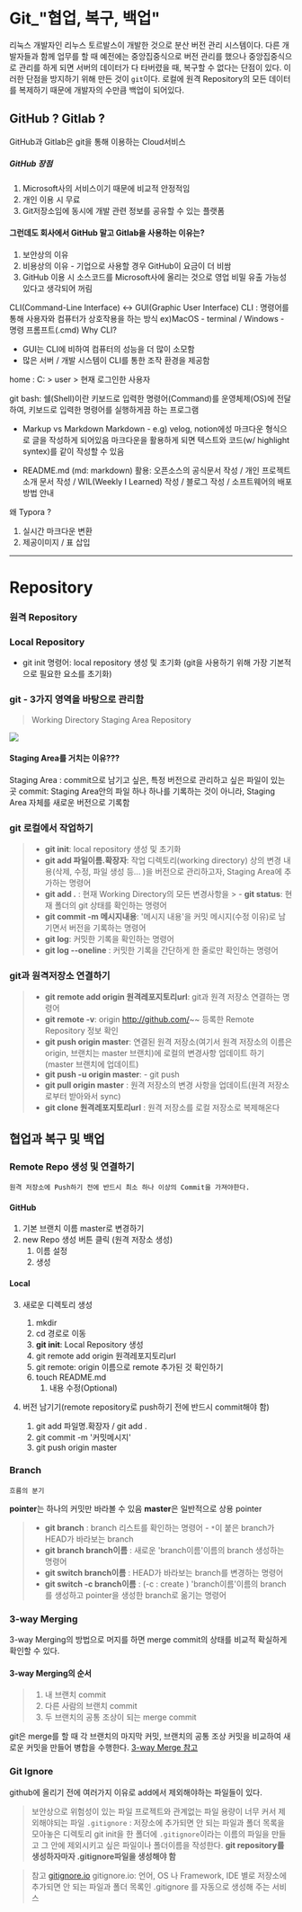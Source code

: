 
# Git_"협업, 복구, 백업"
 리눅스 개발자인 리누스 토르발스이 개발한 것으로 분산 버전 관리 시스템이다. 다른 개발자들과 함께 업무를 할 때 예전에는 중앙집중식으로 버전 관리를 했으나 중앙집중식으로 관리를 하게 되면 서버의 데이터가 다 타버렸을 때, 복구할 수 없다는 단점이 있다. 이러한 단점을 방지하기 위해 만든 것이 `git`이다. 로컬에 원격 Repository의 모든 데이터를 복제하기 때문에 개발자의 수만큼 백업이 되어있다. 
 
##  GitHub ? Gitlab ?
GitHub과 Gitlab은 git을 통해 이용하는 Cloud서비스


##### GitHub 장점
1. Microsoft사의 서비스이기 때문에 비교적 안정적임
2. 개인 이용 시 무료 
3. Git저장소임에 동시에 개발 관련 정보를 공유할 수 있는 플랫폼

#### 그런데도 회사에서 GitHub 말고 Gitlab을 사용하는 이유는? 
1. 보안상의 이유
2. 비용상의 이유 - 기업으로 사용할 경우 GitHub이 요금이 더 비쌈
3. GitHub 이용 시 소스코드를 Microsoft사에 올리는 것으로 영업 비밀 유출 가능성 있다고 생각되어 꺼림

CLI(Command-Line Interface) <-> GUI(Graphic User Interface)
CLI : 명령어를 통해 사용자와 컴퓨터가 상호작용을 하는 방식 ex)MacOS - terminal / Windows - 명령 프롬프트(.cmd)
Why CLI? 
 - GUI는 CLI에 비하여 컴퓨터의 성능을 더 많이 소모함
 - 많은 서버 / 개발 시스템이 CLI를 통한 조작 환경을 제공함

home : C: > user > 현재 로그인한 사용자 

git bash: 쉘(Shell)이란 키보드로 입력한 명령어(Command)를 운영체제(OS)에 전달하여, 키보드로 입력한 명령어를 실행하게끔 하는 프로그램


- Markup vs Markdown
Markdown - e.g) velog, notion에성 마크다운 형식으로 글을 작성하게 되어있음
마크다운을 활용하게 되면 텍스트와 코드(w/ highlight syntex)를 같이 작성할 수 있음




- README.md (md: markdown)
활용: 오픈소스의 공식문서 작성 / 개인 프로젝트 소개 문서 작성 / WIL(Weekly I Learned) 작성 / 블로그 작성 / 소프트웨어의 배포 방법 안내


왜 Typora ?
1. 실시간 마크다운 변환 
2. 제공이미지 / 표 삽입


---

# Repository 
### 원격 Repository 
### Local Repository 
 - git init 명령어: local repository 생성 및 초기화 
 		(git을 사용하기 위해 가장 기본적으로 필요한 요소를 초기화)


### git - 3가지 영역을 바탕으로 관리함
> Working Directory
Staging Area
Repository

![](https://velog.velcdn.com/images/isabel_noh/post/4d0d10d7-fde4-46a0-9a83-754b09dd8e06/image.png)


#### Staging Area를 거치는 이유???
Staging Area : commit으로 남기고 싶은, 특정 버전으로 관리하고 싶은 파일이 있는 곳
commit: Staging Area안의 파일 하나 하나를 기록하는 것이 아니라, Staging Area 자체를 새로운 버전으로 기록함
	
### git 로컬에서 작업하기
> - **git init**: local repository 생성 및 초기화 
> - **git add 파일이름.확장자**: 작업 디렉토리(working directory) 상의 변경 내용(삭제, 수정, 파일 생성 등... )을 버전으로 관리하고자, Staging Area에 추가하는 명령어
> - **git add .** : 현재 Working Directory의 모든 변경사항을 > - **git status**: 현재 폴더의 git 상태를 확인하는 명령어
> - **git commit -m 메시지내용**: '메시지 내용'을 커밋 메시지(수정 이유)로 남기면서 버전을 기록하는 명령어
> - **git log**: 커밋한 기록을 확인하는 명령어
> - **git log --oneline** : 커밋한 기록을 간단하게 한 줄로만 확인하는 명령어


### git과 원격저장소 연결하기
> - **git remote add origin 원격레포지토리url**: git과 원격 저장소 연결하는 명령어
> - **git remote -v**: origin http://github.com/~~ 등록한 Remote Repository 정보 확인
> - **git push origin master**: 연결된 원격 저장소(여기서 원격 저장소의 이름은 origin, 브랜치는  master 브랜치)에 로컬의 변경사항 업데이트 하기(master 브랜치에 업데이트)
> - **git push -u origin master**:
	- git push
> - **git pull origin master** : 원격 저장소의 변경 사항을 업데이트(원격 저장소로부터 받아와서 sync)
> - **git clone 원격레포지토리url** : 원격 저장소를 로컬 저장소로 복제해온다

## 협업과 복구 및 백업
### Remote Repo 생성 및 연결하기
`원격 저장소에 Push하기 전에 반드시 최소 하나 이상의 Commit을 가져야한다.`
#### GitHub

1. 기본 브랜치 이름 master로 변경하기
2. new Repo 생성 버튼 클릭 (원격 저장소 생성)
  	1. 이름 설정
  	2. 생성

#### Local

3.  새로운 디렉토리 생성 
 	 1. mkdir
 	 2. cd 경로로 이동
 	 3. **git init**: Local Repository 생성
 	 4. git remote add origin 원격레포지토리url
	 5. git remote: origin 이름으로 remote 추가된 것 확인하기
	 6. touch README.md
   		  1. 내용 수정(Optional)

4. 버전 남기기(remote repository로 push하기 전에 반드시 commit해야 함)
 	 1. git add 파일명.확장자 / git add .
 	 2. git commit -m '커밋메시지'
	 3. git push origin master
     
### Branch
`흐름의 분기`  

**pointer**는 하나의 커밋만 바라볼 수 있음
**master**은 일반적으로 상용 pointer

>- **git branch** : branch 리스트를 확인하는 명령어
	- `*`이 붙은  branch가 HEAD가 바라보는 branch
>- **git branch branch이름** : 새로운 'branch이름'이름의 branch 생성하는 명령어
>- **git switch branch이름** : HEAD가 바라보는 branch를 변경하는 명령어
>- **git switch -c branch이름** : (-c : create ) 'branch이름'이름의 branch를 생성하고 pointer을 생성한 branch로 옮기는 명령어



### 3-way Merging
3-way Merging의 방법으로 머지를 하면 merge commit의 상태를 비교적 확실하게 확인할 수 있다. 
#### 3-way Merging의 순서 
> 1. 내 브랜치 commit
> 2. 다른 사람의 브랜치 commit
> 3. 두 브랜치의 공통 조상이 되는 merge commit

git은 merge를 할 때 각 브랜치의 마지막 커밋, 브랜치의 공통 조상 커밋을 비교하여 새로운 커밋을 만들어 병합을 수행한다.
[3-way Merge 참고](https://wonyong-jang.github.io/git/2021/02/05/Github-Merge.html)


### Git Ignore
github에 올리기 전에 여러가지 이유로 add에서 제외해야하는 파일들이 있다. 
> 보안상으로 위험성이 있는 파일
> 프로젝트와 관계없는 파일
> 용량이 너무 커서 제외해야되는 파일
`.gitignore` : 저장소에 추가되면 안 되는 파일과 폴더 목록을 모아놓은 디렉토리
git init을 한 폴더에 `.gitignore`이라는 이름의 파일을 만들고 그 안에 제외시키고 싶은 파일이나 폴더이름을 작성한다. 
**git repository를 생성하자마자 .gitignore파일을 생성해야 함**

> 참고 [gitignore.io](https://www.toptal.com/developers/gitignore)
>  gitignore.io: 언어, OS 나 Framework, IDE 별로 저장소에 추가되면 안 되는 파일과 폴더 목록인 .gitignore 를 자동으로 생성해 주는 서비스

